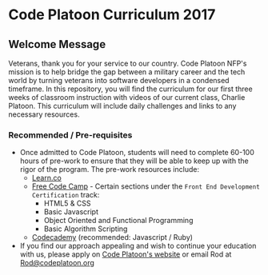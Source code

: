 # Code Platoon Curriculum 2017

## Welcome Message
Veterans, thank you for your service to our country. Code Platoon NFP's mission is to help bridge the gap between a  military career and the tech world by turning veterans into software developers in a condensed timeframe.
In this repository, you will find the curriculum for our first three weeks of classroom instruction with videos of our current class, Charlie Platoon. This curriculum will include daily challenges and links to any necessary resources. 

### Recommended / Pre-requisites
* Once admitted to Code Platoon, students will need to complete 60-100 hours of pre-work to ensure that they will be able to keep up with the rigor of the program. The pre-work resources include:
  * [Learn.co](https://learn.co/sign_in)
  * [Free Code Camp](https://www.freecodecamp.com) - Certain sections under the `Front End Development Certification` track:
    * HTML5 & CSS
    * Basic Javascript
    * Object Oriented and Functional Programming
    * Basic Algorithm Scripting
  * [Codecademy](www.codecademy.com) (recommended: Javascript / Ruby)
* If you find our approach appealing and wish to continue your education with us, please apply on [Code Platoon's website](http://www.codeplatoon.org/apply/) or email Rod at Rod@codeplatoon.org
